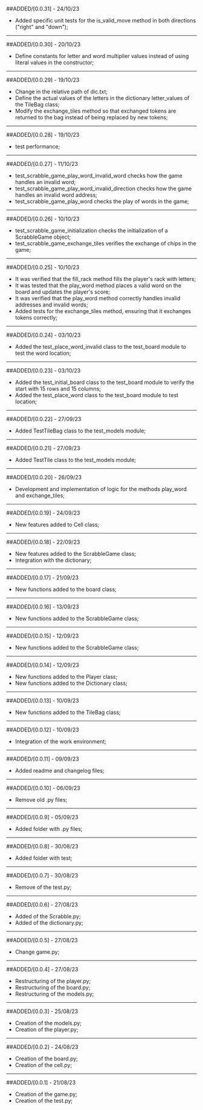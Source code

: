 ##ADDED/[0.0.31] - 24/10/23

- Added specific unit tests for the is_valid_move method in both directions ("right" and "down");

---------------
##ADDED/[0.0.30] - 20/10/23

- Define constants for letter and word multiplier values instead of using literal values in the constructor;

---------------
##ADDED/[0.0.29] - 19/10/23

- Change in the relative path of dic.txt;
- Define the actual values of the letters in the dictionary letter_values of the TileBag class;
- Modify the exchange_tiles method so that exchanged tokens are returned to the bag instead of being replaced by new tokens;

---------------
##ADDED/[0.0.28] - 19/10/23

- test performance;

---------------
##ADDED/[0.0.27] - 11/10/23

- test_scrabble_game_play_word_invalid_word checks how the game handles an invalid word;
- test_scrabble_game_play_word_invalid_direction checks how the game handles an invalid word address;
- test_scrabble_game_play_word checks the play of words in the game;

---------------
##ADDED/[0.0.26] - 10/10/23

- test_scrabble_game_initialization checks the initialization of a ScrabbleGame object;
- test_scrabble_game_exchange_tiles verifies the exchange of chips in the game;

---------------
##ADDED/[0.0.25] - 10/10/23

- It was verified that the fill_rack method fills the player's rack with letters;
- It was tested that the play_word method places a valid word on the board and updates the player's score;
- It was verified that the play_word method correctly handles invalid addresses and invalid words;
- Added tests for the exchange_tiles method, ensuring that it exchanges tokens correctly;

---------------
##ADDED/[0.0.24] - 03/10/23

- Added the test_place_word_invalid class to the test_board module to test the word location;

---------------
##ADDED/[0.0.23] - 03/10/23

- Added the test_initial_board class to the test_board module to verify the start with 15 rows and 15 columns;
- Added the test_place_word class to the test_board module to test location;

---------------
##ADDED/[0.0.22] - 27/09/23

- Added TestTileBag class to the test_models module;

---------------
##ADDED/[0.0.21] - 27/09/23

- Added TestTile class to the test_models module;

---------------
##ADDED/[0.0.20] - 26/09/23

- Development and implementation of logic for the methods play_word and exchange_tiles;

---------------
##ADDED/[0.0.19] - 24/09/23

- New features added to Cell class;

---------------
##ADDED/[0.0.18] - 22/09/23

- New features added to the ScrabbleGame class;
- Integration with the dictionary;

---------------
##ADDED/[0.0.17] - 21/09/23

- New functions added to the board class;

---------------
##ADDED/[0.0.16] - 13/09/23

- New functions added to the ScrabbleGame class;

---------------
##ADDED/[0.0.15] - 12/09/23

- New functions added to the ScrabbleGame class;

---------------
##ADDED/[0.0.14] - 12/09/23

- New functions added to the Player class;
- New functions added to the Dictionary class;

---------------
##ADDED/[0.0.13] - 10/09/23

- New functions added to the TileBag class;

---------------
##ADDED/[0.0.12] - 10/09/23

- Integration of the work environment;

---------------

##ADDED/[0.0.11] - 09/09/23

- Added readme and changelog files;

---------------

##ADDED/[0.0.10] - 06/09/23

- Remove old .py files;

---------------
##ADDED/[0.0.9] - 05/09/23

- Added folder with .py files;

---------------
##ADDED/[0.0.8] - 30/08/23
- Added folder with test;

---------------
##ADDED/[0.0.7] - 30/08/23
- Remove of the test.py;

------------

##ADDED/[0.0.6] - 27/08/23

- Added of the Scrabble.py;
- Added of the dictionary.py;

-------------

##ADDED/[0.0.5] - 27/08/23

- Change game.py;

---------------

##ADDED/[0.0.4] - 27/08/23

- Restructuring of the player.py;
- Restructuring of the board.py;
- Restructuring of the models.py;
---------------

##ADDED/[0.0.3] - 25/08/23

- Creation of the models.py;
- Creation of the player.py;
---------

##ADDED/[0.0.2] - 24/08/23


- Creation of the board.py;
- Creation of the cell.py;

----------

##ADDED/[0.0.1] - 21/08/23


- Creation of the game.py;
- Creation of the test.py;
